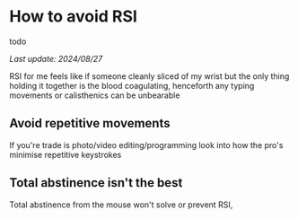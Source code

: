 # How to avoid RSI 

todo

*Last update: 2024/08/27*

RSI for me feels like if someone cleanly sliced of my wrist but the only thing holding it together is the blood coagulating, henceforth any typing movements or calisthenics can be unbearable

## Avoid repetitive movements

If you're trade is photo/video editing/programming look into how the pro's minimise repetitive keystrokes

## Total abstinence isn't the best

Total abstinence from the mouse won't solve or prevent RSI,


